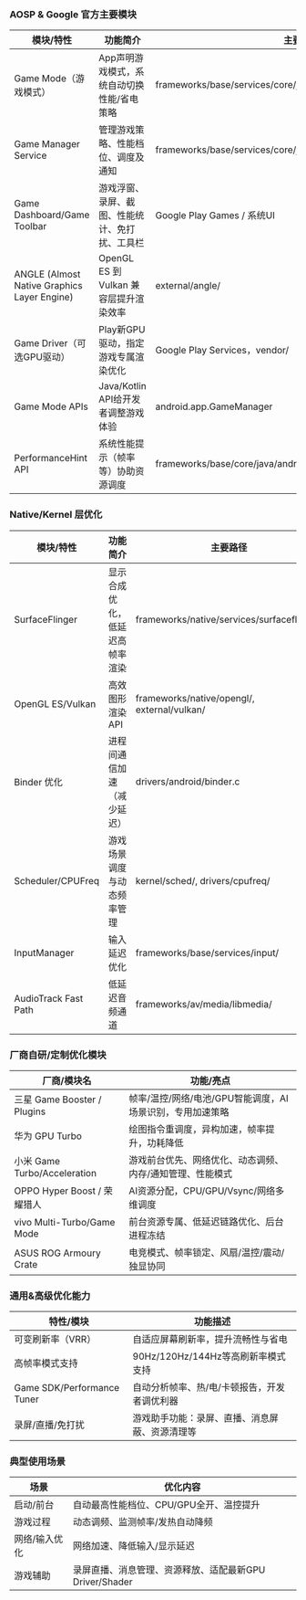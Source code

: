 ### AOSP & Google 官方主要模块
| 模块/特性                      | 功能简介                                                         | 主要路径/层级                                              |
|-------------------------------|------------------------------------------------------------------|------------------------------------------------------------|
| Game Mode（游戏模式）          | App声明游戏模式，系统自动切换性能/省电策略                        | frameworks/base/services/core/java/com/android/server/gamemanager/ |
| Game Manager Service           | 管理游戏策略、性能档位、调度及通知                                | frameworks/base/services/core/java/com/android/server/gamemanager/ |
| Game Dashboard/Game Toolbar    | 游戏浮窗、录屏、截图、性能统计、免打扰、工具栏                    | Google Play Games / 系统UI                                 |
| ANGLE (Almost Native Graphics Layer Engine) | OpenGL ES 到 Vulkan 兼容层提升渲染效率               | external/angle/                                            |
| Game Driver（可选GPU驱动）     | Play新GPU驱动，指定游戏专属渲染优化                               | Google Play Services，vendor/                              |
| Game Mode APIs                 | Java/Kotlin API给开发者调整游戏体验                               | android.app.GameManager                                    |
| PerformanceHint API            | 系统性能提示（帧率等）协助资源调度                               | frameworks/base/core/java/android/os/PerformanceHintManager.java |
### Native/Kernel 层优化
| 模块/特性           | 功能简介                          | 主要路径                                     |
|--------------------|-----------------------------------|----------------------------------------------|
| SurfaceFlinger     | 显示合成优化，低延迟高帧率渲染      | frameworks/native/services/surfaceflinger/   |
| OpenGL ES/Vulkan   | 高效图形渲染API                    | frameworks/native/opengl/, external/vulkan/  |
| Binder 优化        | 进程间通信加速（减少延迟）          | drivers/android/binder.c                     |
| Scheduler/CPUFreq  | 游戏场景调度与动态频率管理          | kernel/sched/, drivers/cpufreq/              |
| InputManager       | 输入延迟优化                       | frameworks/base/services/input/              |
| AudioTrack Fast Path | 低延迟音频通道                   | frameworks/av/media/libmedia/                |
### 厂商自研/定制优化模块
| 厂商/模块名                 | 功能/亮点                                             |
|----------------------------|------------------------------------------------------|
| 三星 Game Booster / Plugins | 帧率/温控/网络/电池/GPU智能调度，AI场景识别，专用加速策略 |
| 华为 GPU Turbo              | 绘图指令重调度，异构加速，帧率提升，功耗降低              |
| 小米 Game Turbo/Acceleration| 游戏前台优先、网络优化、动态调频、内存/通知管理、性能模式   |
| OPPO Hyper Boost / 荣耀猎人  | AI资源分配，CPU/GPU/Vsync/网络多维调度                   |
| vivo Multi-Turbo/Game Mode  | 前台资源专属、低延迟链路优化、后台进程冻结                |
| ASUS ROG Armoury Crate      | 电竞模式、帧率锁定、风扇/温控/震动/独显协同               |
### 通用&高级优化能力
| 特性/模块              | 功能描述                                          |
|----------------------|---------------------------------------------------|
| 可变刷新率（VRR）    | 自适应屏幕刷新率，提升流畅性与省电                  |
| 高帧率模式支持        | 90Hz/120Hz/144Hz等高刷新率模式支持                  |
| Game SDK/Performance Tuner | 自动分析帧率、热/电/卡顿报告，开发者调优利器   |
| 录屏/直播/免打扰      | 游戏助手功能：录屏、直播、消息屏蔽、资源清理等         |
### 典型使用场景
| 场景                  | 优化内容                                                   |
|----------------------|------------------------------------------------------------|
| 启动/前台            | 自动最高性能档位、CPU/GPU全开、温控提升                    |
| 游戏过程             | 动态调频、监测帧率/发热自动降频                            |
| 网络/输入优化        | 网络加速、降低输入/显示延迟                                |
| 游戏辅助             | 录屏直播、消息管理、资源释放、适配最新GPU Driver/Shader    |
